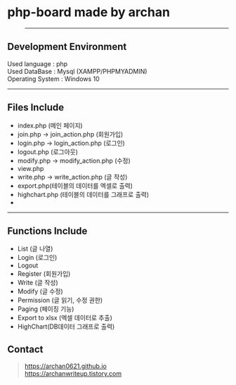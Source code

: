 # php-board made by archan
> ***
Development Environment<br>
-----------------------
Used language : php<br>
Used DataBase : Mysql (XAMPP/PHPMYADMIN)<br>
Operating System : Windows 10<br>
***
Files Include 
----------
* index.php (메인 페이지)
* join.php -> join_action.php (회원가입)
* login.php -> login_action.php (로그인)
* logout.php (로그아웃)
* modify.php -> modify_action.php (수정)
* view.php
* write.php -> write_action.php (글 작성)
* export.php(테이블의 데이터를 엑셀로 출력)
* highchart.php (테이블의 데이터를 그래프로 출력)
* 
***
Functions Include
-------
* List (글 나열)
* Login (로그인)
* Logout
* Register (회원가입)
* Write (글 작성)
* Modify (글 수정)
* Permission (글 읽기, 수정 권한)
* Paging (페이징 기능)
* Export to xlsx (엑셀 데이터로 추출)
* HighChart(DB데이터 그래프로 출력)

Contact
-----
>https://archan0621.github.io<br>
>https://archanwriteup.tistory.com
